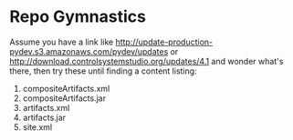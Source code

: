Repo Gymnastics
===============

Assume you have a link like http://update-production-pydev.s3.amazonaws.com/pydev/updates
or http://download.controlsystemstudio.org/updates/4.1
and wonder what's there, then try these until finding a content listing:

  1. compositeArtifacts.xml
  2. compositeArtifacts.jar
  3. artifacts.xml
  4. artifacts.jar
  5. site.xml


